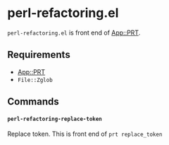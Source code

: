 # perl-refactoring.el

`perl-refactoring.el` is front end of [App::PRT](https://github.com/hitode909/App-PRT).


## Requirements

- [App::PRT](https://github.com/hitode909/App-PRT)
- `File::Zglob`


## Commands

#### `perl-refactoring-replace-token`

Replace token. This is front end of `prt replace_token`
